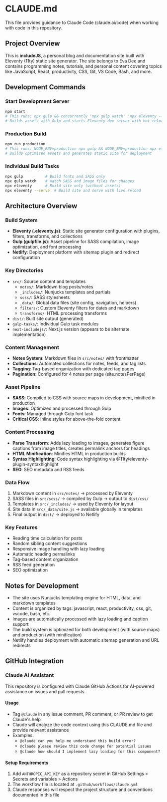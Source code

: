 # CLAUDE.md

This file provides guidance to Claude Code (claude.ai/code) when working with code in this repository.

## Project Overview

This is **includeJS**, a personal blog and documentation site built with Eleventy (11ty) static site generator. The site belongs to Eva Dee and contains programming notes, tutorials, and personal content covering topics like JavaScript, React, productivity, CSS, Git, VS Code, Bash, and more.

## Development Commands

### Start Development Server
```bash
npm start
# This runs: npx gulp && concurrently 'npx gulp watch' 'npx eleventy --serve'
# Builds assets with Gulp and starts Eleventy dev server with hot reload
```

### Production Build
```bash
npm run production
# This runs: NODE_ENV=production npx gulp && NODE_ENV=production npx eleventy
# Builds optimized assets and generates static site for deployment
```

### Individual Build Tasks
```bash
npx gulp          # Build fonts and SASS only
npx gulp watch    # Watch SASS and image files for changes
npx eleventy      # Build site only (without assets)
npx eleventy --serve  # Build site and serve with live reload
```

## Architecture Overview

### Build System
- **Eleventy (.eleventy.js)**: Static site generator configuration with plugins, filters, transforms, and collections
- **Gulp (gulpfile.js)**: Asset pipeline for SASS compilation, image optimization, and font processing
- **Netlify**: Deployment platform with sitemap plugin and redirect configuration

### Key Directories
- `src/`: Source content and templates
  - `notes/`: Markdown blog posts/notes
  - `_includes/`: Nunjucks templates and partials
  - `scss/`: SASS stylesheets
  - `_data/`: Global data files (site config, navigation, helpers)
  - `filters/`: Custom Eleventy filters for dates and markdown
  - `transforms/`: HTML processing transforms
- `dist/`: Built site output (generated)
- `gulp-tasks/`: Individual Gulp task modules
- `next-includejs/`: Next.js version (appears to be alternate implementation)

### Content Management
- **Notes System**: Markdown files in `src/notes/` with frontmatter
- **Collections**: Automated collections for notes, feeds, and tag lists
- **Tagging**: Tag-based organization with dedicated tag pages
- **Pagination**: Configured for 4 notes per page (site.notesPerPage)

### Asset Pipeline
- **SASS**: Compiled to CSS with source maps in development, minified in production
- **Images**: Optimized and processed through Gulp
- **Fonts**: Managed through Gulp font task
- **Critical CSS**: Inline styles for above-the-fold content

### Content Processing
- **Parse Transform**: Adds lazy loading to images, generates figure captions from image titles, creates permalink anchors for headings
- **HTML Minification**: Minifies HTML in production builds
- **Syntax Highlighting**: Code syntax highlighting via @11ty/eleventy-plugin-syntaxhighlight
- **SEO**: SEO metadata and RSS feeds

### Data Flow
1. Markdown content in `src/notes/` → processed by Eleventy
2. SASS files in `src/scss/` → compiled by Gulp → output to `dist/css/`
3. Templates in `src/_includes/` → used by Eleventy for layout
4. Site data in `src/_data/site.js` → available globally in templates
5. Final output in `dist/` → deployed to Netlify

### Key Features
- Reading time calculation for posts
- Random sibling content suggestions
- Responsive image handling with lazy loading
- Automatic heading permalinks
- Tag-based content organization
- RSS feed generation
- SEO optimization

## Notes for Development

- The site uses Nunjucks templating engine for HTML, data, and markdown templates
- Content is organized by tags: javascript, react, productivity, css, git, vscode, bash, etc.
- Images are automatically processed with lazy loading and caption support
- The build system is optimized for both development (with source maps) and production (with minification)
- Netlify handles deployment with automatic sitemap generation and URL redirects

## GitHub Integration

### Claude AI Assistant
This repository is configured with Claude GitHub Actions for AI-powered assistance on issues and pull requests.

#### Usage
- Tag `@claude` in any issue comment, PR comment, or PR review to get Claude's help
- Claude will analyze the code context using this CLAUDE.md file and provide relevant assistance
- Examples:
  - `@claude can you help me understand this build error?`
  - `@claude please review this code change for potential issues`
  - `@claude how should I implement lazy loading for this component?`

#### Setup Requirements
1. Add `ANTHROPIC_API_KEY` as a repository secret in GitHub Settings > Secrets and variables > Actions
2. The workflow file is located at `.github/workflows/claude.yml`
3. Claude responses will respect the project structure and conventions documented in this file